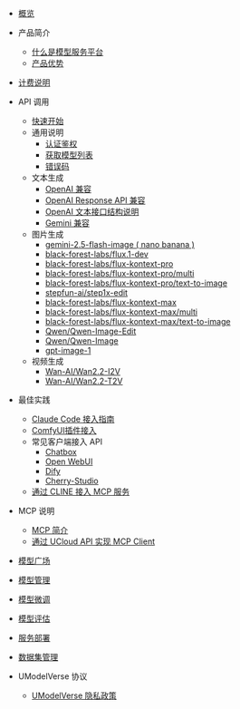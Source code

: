 

- [概览](/modelverse/README.md)

- 产品简介

  - [什么是模型服务平台](/modelverse/introduction/introduction.md)
  - [产品优势](/modelverse/introduction/advantages.md)

- [计费说明](/modelverse/price.md)

- API 调用

  - [快速开始](/modelverse/api_doc/quick-start.md)
  - 通用说明
    - [认证鉴权](/modelverse/api_doc/certificate.md)
    - [获取模型列表](/modelverse/api_doc/models.md)
    - [错误码](/modelverse/api_doc/error-code.md)
  - 文本生成
    - [OpenAI 兼容](/modelverse/text_api/openai_compatible.md)
    - [OpenAI Response API 兼容](/modelverse/text_api/response_api.md)
    - [OpenAI 文本接口结构说明](/modelverse/text_api/struct.md)
    - [Gemini 兼容](/modelverse/text_api/gemini_compatible.md)
  - 图片生成
    - [gemini-2.5-flash-image ( nano banana )](/modelverse/image_api/gemini-2.5-flash-image.md)
    - [black-forest-labs/flux.1-dev](/modelverse/image_api/black-forest-labs-flux.1-dev.md)
    - [black-forest-labs/flux-kontext-pro](/modelverse/image_api/black-forest-labs-flux-kontext-pro.md)
    - [black-forest-labs/flux-kontext-pro/multi](/modelverse/image_api/black-forest-labs-flux-kontext-pro-multi.md)
    - [black-forest-labs/flux-kontext-pro/text-to-image](/modelverse/image_api/black-forest-labs-flux-kontext-pro-text-to-image.md)
    - [stepfun-ai/step1x-edit](/modelverse/image_api/stepfun-ai-step1x-edit.md)
    - [black-forest-labs/flux-kontext-max](/modelverse/image_api/black-forest-labs-flux-kontext-max.md)
    - [black-forest-labs/flux-kontext-max/multi](/modelverse/image_api/black-forest-labs-flux-kontext-max-multi.md)
    - [black-forest-labs/flux-kontext-max/text-to-image](/modelverse/image_api/black-forest-labs-flux-kontext-max-text-to-image.md)
    - [Qwen/Qwen-Image-Edit](/modelverse/image_api/Qwen-Qwen-Image-Edit.md)
    - [Qwen/Qwen-Image](/modelverse/image_api/Qwen-Qwen-Image.md)
    - [gpt-image-1](/modelverse/image_api/gpt-image-1.md)
  - 视频生成
    - [Wan-AI/Wan2.2-I2V](/modelverse/video_api/Wan-AI-Wan2.2-I2V.md)
    - [Wan-AI/Wan2.2-T2V](/modelverse/video_api/Wan-AI-Wan2.2-T2V.md)

- 最佳实践

  - [Claude Code 接入指南](/modelverse/scenario/claudecodeccr.md)
  - [ComfyUI插件接入](/modelverse/scenario/comfyui.md)
  - 常见客户端接入 API
    - [Chatbox](/modelverse/scenario/chatbox.md)
    - [Open WebUI](/modelverse/scenario/open-webui.md)
    - [Dify](/modelverse/scenario/dify.md)
    - [Cherry-Studio](/modelverse/scenario/cherry-studio.md)
  - [通过 CLINE 接入 MCP 服务](/modelverse/mcp/MCPServer.md)

- MCP 说明

  - [MCP 简介](/modelverse/mcp/mcpgeneral.md)
  - [通过 UCloud API 实现 MCP Client](/modelverse/mcp/MCPClient.md)

- [模型广场](/modelverse/guide/model-marketplace.md)
- [模型管理](/modelverse/guide/model-manage.md)
- [模型微调](/modelverse/guide/model-finetuning.md)
- [模型评估](/modelverse/guide/model-evaluation.md)
- [服务部署](/modelverse/guide/service-manage.md)
- [数据集管理](/modelverse/guide/dataset-manage.md)

- UModelVerse 协议
  - [UModelVerse 隐私政策](/modelverse/private.md)
